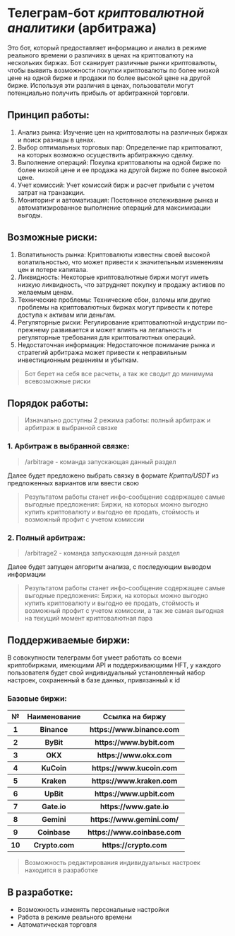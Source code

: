 # Телеграм-бот _криптовалютной аналитики_ (арбитража)
Это бот, который предоставляет информацию и анализ в режиме реального времени о различиях в ценах на криптовалюту на нескольких биржах. Бот сканирует различные рынки криптовалюты, чтобы выявить возможности покупки криптовалюты по более низкой цене на одной бирже и продажи по более высокой цене на другой бирже. Используя эти различия в ценах, пользователи могут потенциально получить прибыль от арбитражной торговли.
## Принцип работы:
1. Анализ рынка: Изучение цен на криптовалюты на различных биржах и поиск разницы в ценах.
2. Выбор оптимальных торговых пар: Определение пар криптовалют, на которых возможно осуществить арбитражную сделку.
3. Выполнение операций: Покупка криптовалюты на одной бирже по более низкой цене и ее продажа на другой бирже по более высокой цене.
4. Учет комиссий: Учет комиссий бирж и расчет прибыли с учетом затрат на транзакции.
5. Мониторинг и автоматизация: Постоянное отслеживание рынка и автоматизированное выполнение операций для максимизации выгоды.
## Возможные риски:
1. Волатильность рынка: Криптовалюты известны своей высокой волатильностью, что может привести к значительным изменениям цен и потере капитала.
2. Ликвидность: Некоторые криптовалютные биржи могут иметь низкую ликвидность, что затрудняет покупку и продажу активов по желаемым ценам.
3. Технические проблемы: Технические сбои, взломы или другие проблемы на криптовалютных биржах могут привести к потере доступа к активам или деньгам.
4. Регуляторные риски: Регулирование криптовалютной индустрии по-прежнему развивается и может влиять на легальность и регуляторные требования для криптовалютных операций.
5. Недостаточная информация: Недостаточное понимание рынка и стратегий арбитража может привести к неправильным инвестиционным решениям и убыткам.

>  Бот берет на себя все расчеты, а так же сводит до минимума всевозможные риски 

## Порядок работы:
> Изначально доступны 2 режима работы: полный арбитраж и арбитраж в выбранной связке
### 1. Арбитраж в выбранной связке:
> /arbitrage - команда запускающая данный раздел

Далее будет предложено выбрать связку в формате _Крипта/USDT_ из предложенных вариантов или ввести свою
> Результатом работы станет инфо-сообщение содержащее самые выгодные предложения: Биржи, на которых можно выгодно купить криптовалюту и выгодно ее продать, стоймость и возможный профит с учетом комиссии
### 2. Полный арбитраж:
> /arbitrage2 - команда запускающая данный раздел

Далее будет запущен алгоритм анализа, с последующим выводом информации
> Результатом работы станет инфо-сообщение содержащее самые выгодные предложения: Биржи, на которых можно выгодно купить криптовалюту и выгодно ее продать, стоймость и возможный профит с учетом комиссии, а так же самая выгодная на текущий момент криптовалютная пара

## Поддерживаемые биржи:
В совокупности телеграмм бот умеет работать со всеми криптобиржами, имеющими API и поддерживающими HFT, у каждого пользователя будет свой индивидуальный установленный набор настроек, сохраненный в базе данных, привязанный к id
### Базовые биржи:
<table>
<tr><th>№</th><th>Наименование</th><th>Ссылка на биржу</th></tr>
<tr><th>1<th>Binance</th><th>https://www.binance.com</th></tr>
<tr><th>2</th><th>ByBit</th><th>https://www.bybit.com</th></tr>
<tr><th>3</th><th>OKX</th><th>https://www.okx.com</th></tr>
<tr><th>4</th><th>KuCoin</th><th>https://www.kucoin.com</th></tr>
<tr><th>5</th><th>Kraken</th><th>https://www.kraken.com</th></tr>
<tr><th>6</th><th>UpBit</th><th>https://www.upbit.com</th></tr>
<tr><th>7</th><th>Gate.io</th><th>https://www.gate.io</th></tr>
<tr><th>8</th><th>Gemini</th><th>https://www.gemini.com/</th></tr>
<tr><th>9</th><th>Coinbase</th><th>https://www.coinbase.com</th></tr>
<tr><th>10</th><th>Crypto.com</th><th>https://crypto.com</th></tr>
</table>

> Возможность редактирования индивидуальных настроек находится в разработке

## В разработке:

- Возможность изменять персональные настройки
- Работа в режиме реального времени
- Автоматическая торговля
